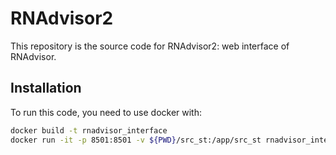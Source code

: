 # RNAdvisor2 

This repository is the source code for RNAdvisor2: web interface of RNAdvisor. 


## Installation

To run this code, you need to use docker with:

```bash
docker build -t rnadvisor_interface
docker run -it -p 8501:8501 -v ${PWD}/src_st:/app/src_st rnadvisor_interface
```
